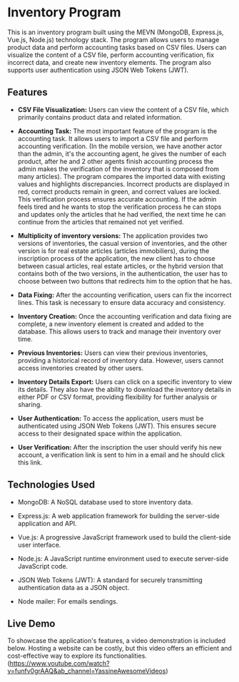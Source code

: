 
# Inventory Program

This is an inventory program built using the MEVN (MongoDB, Express.js, Vue.js, Node.js) technology stack. The program allows users to manage product data and perform accounting tasks based on CSV files. Users can visualize the content of a CSV file, perform accounting verification, fix incorrect data, and create new inventory elements. The program also supports user authentication using JSON Web Tokens (JWT).

## Features

- **CSV File Visualization:** Users can view the content of a CSV file, which primarily contains product data and related information.

- **Accounting Task:** The most important feature of the program is the accounting task. It allows users to import a CSV file and perform accounting verification. (In the mobile version, we have another actor than the admin, it's the accounting agent, he gives the number of each product, after he and 2 other agents finish accounting process the admin makes the verification of the inventory that is composed from many articles). The program compares the imported data with existing values and highlights discrepancies. Incorrect products are displayed in red, correct products remain in green, and correct values are locked. This verification process ensures accurate accounting. If the admin feels tired and he wants to stop the verification process he can stops and updates only the articles that he had verified, the next time he can continue from the articles that remained not yet verified.

- **Multiplicity of inventory versions:** The application provides two versions of inventories, the casual version of inventories, and the other version is for real estate articles (articles immobiliers), during the inscription process of the application, the new client has to choose between casual articles, real estate articles, or the hybrid version that contains both of the two versions, in the authentication, the user has to choose between two buttons that redirects him to the option that he has.

- **Data Fixing:** After the accounting verification, users can fix the incorrect lines. This task is necessary to ensure data accuracy and consistency.

- **Inventory Creation:** Once the accounting verification and data fixing are complete, a new inventory element is created and added to the database. This allows users to track and manage their inventory over time.

- **Previous Inventories:** Users can view their previous inventories, providing a historical record of inventory data. However, users cannot access inventories created by other users.

- **Inventory Details Export:** Users can click on a specific inventory to view its details. They also have the ability to download the inventory details in either PDF or CSV format, providing flexibility for further analysis or sharing.

- **User Authentication:** To access the application, users must be authenticated using JSON Web Tokens (JWT). This ensures secure access to their designated space within the application.

- **User Verification:** After the inscription the user should verify his new account, a verification link is sent to him in a email and he should click this link.

## Technologies Used

- MongoDB: A NoSQL database used to store inventory data.

- Express.js: A web application framework for building the server-side application and API.

- Vue.js: A progressive JavaScript framework used to build the client-side user interface.

- Node.js: A JavaScript runtime environment used to execute server-side JavaScript code.

- JSON Web Tokens (JWT): A standard for securely transmitting authentication data as a JSON object.

- Node mailer: For emails sendings.

## Live Demo
To showcase the application's features, a video demonstration is included below. Hosting a website can be costly, but this video offers an efficient and cost-effective way to explore its functionalities. (https://www.youtube.com/watch?v=funfv0grAAQ&ab_channel=YassineAwesomeVideos)

